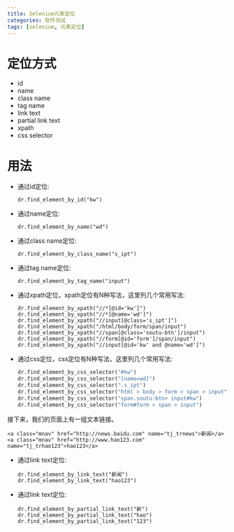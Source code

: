 ```yaml
---
title: Selenium元素定位
categories: 软件测试
tags: [selenium, 元素定位]
---
```


# 定位方式

- id
- name
- class name
- tag name
- link text
- partial link text
- xpath
- css selector

# 用法

- 通过id定位:

  ```
  dr.find_element_by_id("kw")
  ```

- 通过name定位:

  ```
  dr.find_element_by_name("wd")
  ```

- 通过class name定位:

  ```
  dr.find_element_by_class_name("s_ipt")
  ```

- 通过tag name定位:

  ```
  dr.find_element_by_tag_name("input")
  ```

- 通过xpath定位，xpath定位有N种写法，这里列几个常用写法:

  ```
  dr.find_element_by_xpath("//*[@id='kw']")
  dr.find_element_by_xpath("//*[@name='wd']")
  dr.find_element_by_xpath("//input[@class='s_ipt']")
  dr.find_element_by_xpath("/html/body/form/span/input")
  dr.find_element_by_xpath("//span[@class='soutu-btn']/input")
  dr.find_element_by_xpath("//form[@id='form']/span/input")
  dr.find_element_by_xpath("//input[@id='kw' and @name='wd']")
  ```

- 通过css定位，css定位有N种写法，这里列几个常用写法:

  ```python
  dr.find_element_by_css_selector("#kw")
  dr.find_element_by_css_selector("[name=wd]")
  dr.find_element_by_css_selector(".s_ipt")
  dr.find_element_by_css_selector("html > body > form > span > input")
  dr.find_element_by_css_selector("span.soutu-btn> input#kw")
  dr.find_element_by_css_selector("form#form > span > input")
  ```

接下来，我们的页面上有一组文本链接。

```
<a class="mnav" href="http://news.baidu.com" name="tj_trnews">新闻</a>
<a class="mnav" href="http://www.hao123.com" name="tj_trhao123">hao123</a>
```

- 通过link text定位:

  ```
  dr.find_element_by_link_text("新闻")
  dr.find_element_by_link_text("hao123")
  ```

- 通过link text定位:

  ```
  dr.find_element_by_partial_link_text("新")
  dr.find_element_by_partial_link_text("hao")
  dr.find_element_by_partial_link_text("123")
  ```